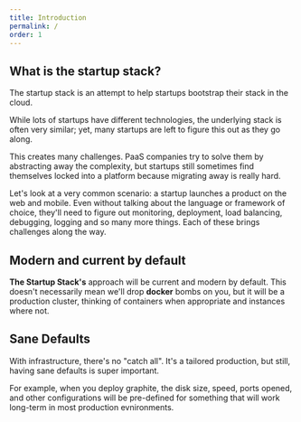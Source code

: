```yaml
---
title: Introduction
permalink: /
order: 1
---
```


## What is the startup stack?

The startup stack is an attempt to help startups bootstrap their stack in
the cloud.

While lots of startups have different technologies, the underlying stack
is often very similar; yet, many startups are left to figure this out as they go
along.

This creates many challenges. PaaS companies try to solve them by
abstracting away the complexity, but startups still sometimes find themselves locked into a platform because migrating away is really hard.

Let's look at a very common scenario: a startup launches a product on the web and mobile. Even without talking about the language or framework of choice, they'll need to figure out monitoring, deployment, load balancing, debugging, logging and so many more things. Each of these brings challenges along the way.

## Modern and current by default

**The Startup Stack's** approach will be current and modern by default. This doesn't necessarily mean we'll drop **docker** bombs on you, but it will be a production cluster, thinking of containers when appropriate and instances where not.

## Sane Defaults

With infrastructure, there's no "catch all". It's a tailored production, but still, having sane defaults is super important.

For example, when you deploy graphite, the disk size, speed, ports opened, and other configurations will be pre-defined for something that will work long-term in most production evnironments.
